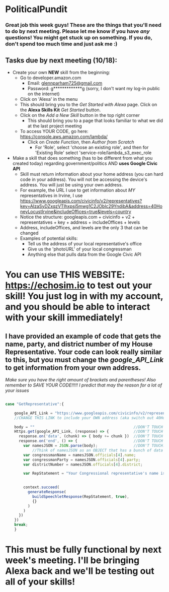 # PoliticalPundit

### Great job this week guys! These are the things that you'll need to do by next meeting.  Please let me know if you have *any* questions!  You might get stuck up on something.  If you do, don't spend too much time and just ask me :)

## Tasks due by next meeting (10/18):
* Create your own **NEW** skill from the beginning:
  * Go to developer.amazon.com
    * Email: glennparham725@gmail.com
    * Password: g*************g  (sorry, I don't want my log-in public on the internet)
  * Click on 'Alexa' in the menu 
  * This should bring you to the _Get Started with Alexa_ page.  Click on the **Alexa Skills Kit** _Get Started_ button.
  * Click on the _Add a New Skill_ button in the top right corner
    * This should bring you to a page that looks familiar to what we did at the last project meeting
  * To access YOUR CODE, go here: https://console.aws.amazon.com/lambda/
    * Click on *Create Function*, then *Author from Scratch*
      * For 'Role', select 'choose an existing role', and then for 'Existing Role' select 'service-role/lambda_s3_exec_role
* Make a skill that does something (has to be different from what you created today) regarding government/politics AND **uses Google Civic API**
  * Skill must return information about your home address (you can hard code in your address).  You will not be accessing the device's address.  You will just be using your own address.
  * For example, the URL I use to get information about _MY_ representatives in Irvine, I use https://www.googleapis.com/civicinfo/v2/representatives?key=AIzaSyDZxqzVTlhxpsj5mwg1C2JOblc29YndibA&address=40HoneyLocustIrvine&includeOffices=true&levels=country
  * Notice the structure: googleapis.com + civicinfo + v2 + representatives + key + address + includeOffices + levels
  * Address, includeOffices, and levels are the only 3 that can be changed
  * Examples of potential skills:
    * Tell us the address of your local representative's office
    * Give us the 'photoURL' of your local congressman
    * Anything else that pulls data from the Google Civic API
  
# You can use THIS WEBSITE: https://echosim.io to test out your skill! You just log in with my account, and you should be able to interact with your skill immediately!
 
## I have provided an example of code that gets the name, party, and district number of my House Representative.  Your code can look really similar to this, but you must change the *google_API_Link* to get information from your own address.  

*Make sure you have the right amount of brackets and parentheses! Also remember to SAVE YOUR CODE!!!!! I predict that may the reason for a lot of your issues*


```javascript

case "GetRepresentative":{

    google_API_Link = "https://www.googleapis.com/civicinfo/v2/representatives?key=AIzaSyDZxqzVTlhxpsj5mwg1C2JOblc29YndibA&address=" + "40HoneyLocustIrvine" +"&includeOffices=true&levels=country";
    //CHANGE THIS LINK to include your OWN address (aka switch out 40HoneyLocustIrvine for your address)

    body = ""                                            //DON'T TOUCH
    Https.get(google_API_Link, (response) => {           //DON'T TOUCH
      response.on('data', (chunk) => { body += chunk })  //DON'T TOUCH
      response.on('end', () => {                         //DON'T TOUCH
        var namesJSON = JSON.parse(body);                //DON'T TOUCH. 
            //Think of namesJSON as an OBJECT that has a bunch of data in it.  It's basically a bunch of nested dictionaries and arrays.  Access it as such (using "[]" and .)
        var congressmanName = namesJSON.officials[4].name;
        var congressmanParty = namesJSON.officials[4].party;
        var districtNumber = namesJSON.officials[4].district;

        var RepStatement = "Your Congressional representative's name is " + congressmanName +", and is of the " + congressmanParty + " party!  ";

       
        context.succeed(
          generateResponse(
            buildSpeechletResponse(RepStatement, true),
            {}
          )
        )
      })
    })
    break;
    }

```

# This must be fully functional by next week's meeting.  I'll be bringing Alexa back and we'll be testing out all of your skills!
